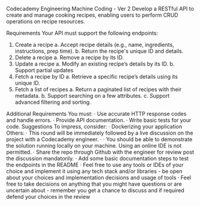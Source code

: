 Codecademy Engineering Machine Coding - Ver 2 Develop a RESTful API to create and manage cooking recipes, enabling users to perform CRUD operations on recipe resources.

Requirements
Your API must support the following endpoints:

1. Create a recipe
   a. Accept recipe details (e.g., name, ingredients, instructions, prep time).
   b. Return the recipe's unique ID and details.
2. Delete a recipe
   a. Remove a recipe by its ID.
3. Update a recipe
   a. Modify an existing recipe’s details by its ID.
   b. Support partial updates
4. Fetch a recipe by ID
   a. Retrieve a specific recipe’s details using its unique ID.
5. Fetch a list of recipes
   a. Return a paginated list of recipes with their metadata.
   b. Support searching on a few attributes.
   c. Support advanced filtering and sorting.

Additional Requirements
You must:
· Use accurate HTTP response codes and handle errors.
· Provide API documentation.
· Write basic tests for your code.
Suggestions
To impress, consider:
· Dockerizing your application
Others:
· This round will be immediately followed by a live discussion on the project with a Codecademy engineer.
·
· You should be able to demonstrate the solution running locally on your machine. Using an online IDE is not permitted.
· Share the repo through Github with the engineer for review post the discussion mandatorily.
· Add some basic documentation steps to test the endpoints in the README
· Feel free to use any tools or IDEs of your choice and implement it using any tech stack and/or libraries - be open about your choices and implementation decisions and usage of tools
· Feel free to take decisions on anything that you might have questions or are uncertain about - remember you get a chance to discuss and if required defend your choices in the review
